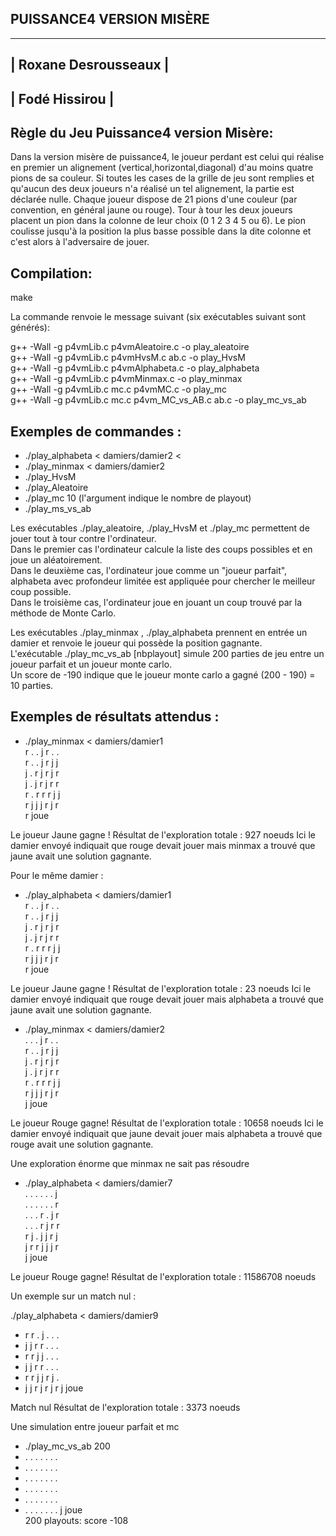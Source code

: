 PUISSANCE4 VERSION MISÈRE 
---------------------------------------------------------

------------------------------
|   Roxane Desrousseaux      |
---------------------------------------------------------
|   Fodé Hissirou            |
------------------------------


Règle du Jeu Puissance4 version Misère:
---------------------------------------------------------

Dans la version misère de puissance4, le joueur perdant est celui qui réalise en premier un alignement (vertical,horizontal,diagonal) d'au moins quatre pions de sa couleur. 
Si toutes les cases de la grille de jeu sont remplies et qu'aucun des deux joueurs n'a réalisé un tel alignement, la partie est déclarée nulle. 
Chaque joueur dispose de 21 pions d'une couleur (par convention, en général jaune ou rouge). Tour à tour les deux joueurs placent un pion dans la colonne de leur choix (0 1 2 3 4 5 ou 6).
Le pion coulisse jusqu'à la position la plus basse possible dans la dite colonne et c'est alors à l'adversaire de jouer.


Compilation:
---------------------------------------------------------
make

La commande renvoie le message suivant (six exécutables suivant sont générés):  <br>

g++ -Wall -g p4vmLib.c p4vmAleatoire.c -o play_aleatoire <br>
g++ -Wall -g p4vmLib.c p4vmHvsM.c ab.c -o play_HvsM  <br>
g++ -Wall -g p4vmLib.c p4vmAlphabeta.c -o play_alphabeta  <br>
g++ -Wall -g p4vmLib.c p4vmMinmax.c -o play_minmax  <br>
g++ -Wall -g p4vmLib.c mc.c p4vmMC.c -o play_mc  <br>
g++ -Wall -g p4vmLib.c mc.c p4vm_MC_vs_AB.c ab.c -o play_mc_vs_ab  <br>

Exemples de commandes : 
---------------------------------------------------------
* ./play_alphabeta < damiers/damier2  <
* ./play_minmax < damiers/damier2
* ./play_HvsM
* ./play_Aleatoire
* ./play_mc 10     (l'argument indique le nombre de playout)
* ./play_ms_vs_ab

Les exécutables ./play_aleatoire,  ./play_HvsM et ./play_mc permettent de jouer tout à tour contre l'ordinateur.  <br>
Dans le premier cas l'ordinateur calcule la liste des coups possibles et en joue un aléatoirement. <br>
Dans le deuxième cas, l'ordinateur joue comme un "joueur parfait", alphabeta avec profondeur limitée est appliquée pour chercher le meilleur coup possible. <br>
Dans le troisième cas, l'ordinateur joue en jouant un coup trouvé par la méthode de Monte Carlo.  <br>

Les exécutables ./play_minmax , ./play_alphabeta prennent en entrée un damier et renvoie le joueur qui possède la position gagnante. <br>
L'exécutable ./play_mc_vs_ab [nbplayout] simule 200 parties de jeu entre un joueur parfait et un joueur monte carlo. <br>
Un score de -190 indique que le joueur monte carlo a gagné (200 - 190) = 10 parties. <br>





Exemples de résultats attendus :
-----------------------------------------------------

 * ./play_minmax < damiers/damier1 <br>
 r . . j r . .  <br>
 r . . j r j j   <br>
 j . r j r j r  <br>
 j . j r j r r  <br>
 r . r r r j j <br>
 r j j j r j r <br>
r joue <br>

Le joueur Jaune gagne !
Résultat de l'exploration totale : 927 noeuds
Ici le damier envoyé indiquait que rouge devait jouer mais minmax a trouvé que jaune avait une solution gagnante.

Pour le même damier : 
* ./play_alphabeta < damiers/damier1  <br>
 r . . j r . . <br>
 r . . j r j j <br>
 j . r j r j r <br>
 j . j r j r r <br>
 r . r r r j j <br> 
 r j j j r j r <br>
r joue <br>

Le joueur Jaune gagne !
Résultat de l'exploration totale : 23 noeuds
Ici le damier envoyé indiquait que rouge devait jouer mais alphabeta a trouvé que jaune avait une solution gagnante. <br>


* ./play_minmax < damiers/damier2 <br>
 . . . j r . . <br>
 r . . j r j j <br> 
 j . r j r j r <br>
 j . j r j r r <br>
 r . r r r j j <br>
 r j j j r j r <br>
j joue <br>

Le joueur Rouge gagne!
Résultat de l'exploration totale : 10658 noeuds
Ici le damier envoyé indiquait que jaune devait jouer mais alphabeta a trouvé que rouge avait une solution gagnante. <br>



Une exploration énorme que minmax ne sait pas résoudre
* ./play_alphabeta < damiers/damier7 <br>
 . . . . . . j <br>
 . . . . . . r <br>
 . . . r . j r <br> 
 . . . r j r r <br>
 r j . j j r j <br>
 j r r j j j r <br>
j joue <br>


Le joueur Rouge gagne!
Résultat de l'exploration totale : 11586708 noeuds


Un exemple sur un match nul : 

./play_alphabeta < damiers/damier9<br>
* r r . j . . .
* j j r r . . .
* r r j j . . .
* j j r r . . .
* r r j j r j .
* j j r j r j r
j joue<br>

Match nul
Résultat de l'exploration totale : 3373 noeuds



Une simulation entre joueur parfait et mc
* ./play_mc_vs_ab 200<br>
* . . . . . . .
* . . . . . . .
* . . . . . . .
* . . . . . . .
* . . . . . . .
* . . . . . . .
j joue<br>
200 playouts: score -108<br>

